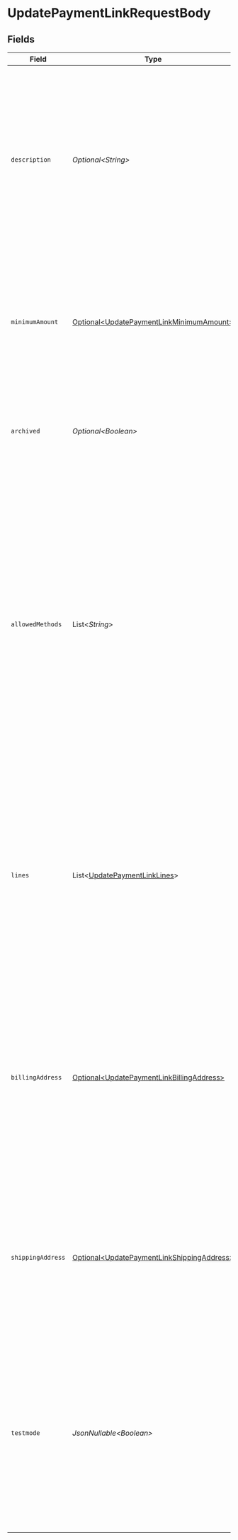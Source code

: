 # UpdatePaymentLinkRequestBody


## Fields

| Field                                                                                                                                                                                                                                                                                                                                                                                                                                                                          | Type                                                                                                                                                                                                                                                                                                                                                                                                                                                                           | Required                                                                                                                                                                                                                                                                                                                                                                                                                                                                       | Description                                                                                                                                                                                                                                                                                                                                                                                                                                                                    | Example                                                                                                                                                                                                                                                                                                                                                                                                                                                                        |
| ------------------------------------------------------------------------------------------------------------------------------------------------------------------------------------------------------------------------------------------------------------------------------------------------------------------------------------------------------------------------------------------------------------------------------------------------------------------------------ | ------------------------------------------------------------------------------------------------------------------------------------------------------------------------------------------------------------------------------------------------------------------------------------------------------------------------------------------------------------------------------------------------------------------------------------------------------------------------------ | ------------------------------------------------------------------------------------------------------------------------------------------------------------------------------------------------------------------------------------------------------------------------------------------------------------------------------------------------------------------------------------------------------------------------------------------------------------------------------ | ------------------------------------------------------------------------------------------------------------------------------------------------------------------------------------------------------------------------------------------------------------------------------------------------------------------------------------------------------------------------------------------------------------------------------------------------------------------------------ | ------------------------------------------------------------------------------------------------------------------------------------------------------------------------------------------------------------------------------------------------------------------------------------------------------------------------------------------------------------------------------------------------------------------------------------------------------------------------------ |
| `description`                                                                                                                                                                                                                                                                                                                                                                                                                                                                  | *Optional\<String>*                                                                                                                                                                                                                                                                                                                                                                                                                                                            | :heavy_minus_sign:                                                                                                                                                                                                                                                                                                                                                                                                                                                             | A short description of the payment link. The description is visible in the Dashboard and will be shown on the customer's bank or card statement when possible.<br/><br/>Updating the description does not affect any previously existing payments created for this payment link.                                                                                                                                                                                               | Chess Board                                                                                                                                                                                                                                                                                                                                                                                                                                                                    |
| `minimumAmount`                                                                                                                                                                                                                                                                                                                                                                                                                                                                | [Optional\<UpdatePaymentLinkMinimumAmount>](../../models/operations/UpdatePaymentLinkMinimumAmount.md)                                                                                                                                                                                                                                                                                                                                                                         | :heavy_minus_sign:                                                                                                                                                                                                                                                                                                                                                                                                                                                             | The minimum amount of the payment link. This property is only allowed when there is no amount provided. The customer will be prompted to enter a value greater than or equal to the minimum amount.                                                                                                                                                                                                                                                                            |                                                                                                                                                                                                                                                                                                                                                                                                                                                                                |
| `archived`                                                                                                                                                                                                                                                                                                                                                                                                                                                                     | *Optional\<Boolean>*                                                                                                                                                                                                                                                                                                                                                                                                                                                           | :heavy_minus_sign:                                                                                                                                                                                                                                                                                                                                                                                                                                                             | Whether the payment link is archived. Customers will not be able to complete payments on archived payment links.                                                                                                                                                                                                                                                                                                                                                               | false                                                                                                                                                                                                                                                                                                                                                                                                                                                                          |
| `allowedMethods`                                                                                                                                                                                                                                                                                                                                                                                                                                                               | List\<*String*>                                                                                                                                                                                                                                                                                                                                                                                                                                                                | :heavy_minus_sign:                                                                                                                                                                                                                                                                                                                                                                                                                                                             | An array of payment methods that are allowed to be used for this payment link. When this parameter is not provided or is an empty array, all enabled payment methods will be available.<br/><br/>Enum: 'applepay', 'bancomatpay', 'bancontact', 'banktransfer', 'belfius', 'blik', 'creditcard', 'eps', 'giftcard', 'ideal', 'kbc', 'mybank', 'paybybank', 'paypal', 'paysafecard', 'pointofsale', 'przelewy24', 'satispay', 'trustly', 'twint', 'in3', 'riverty', 'klarna', 'billie'. |                                                                                                                                                                                                                                                                                                                                                                                                                                                                                |
| `lines`                                                                                                                                                                                                                                                                                                                                                                                                                                                                        | List\<[UpdatePaymentLinkLines](../../models/operations/UpdatePaymentLinkLines.md)>                                                                                                                                                                                                                                                                                                                                                                                             | :heavy_minus_sign:                                                                                                                                                                                                                                                                                                                                                                                                                                                             | Optionally provide the order lines for the payment. Each line contains details such as a description of the item ordered and its price.<br/><br/>All lines must have the same currency as the payment.<br/><br/>Required for payment methods `billie`, `in3`, `klarna`, `riverty` and `voucher`.                                                                                                                                                                               |                                                                                                                                                                                                                                                                                                                                                                                                                                                                                |
| `billingAddress`                                                                                                                                                                                                                                                                                                                                                                                                                                                               | [Optional\<UpdatePaymentLinkBillingAddress>](../../models/operations/UpdatePaymentLinkBillingAddress.md)                                                                                                                                                                                                                                                                                                                                                                       | :heavy_minus_sign:                                                                                                                                                                                                                                                                                                                                                                                                                                                             | The customer's billing address details. We advise to provide these details to improve fraud protection and conversion.<br/><br/>Should include `email` or a valid postal address consisting of `streetAndNumber`, `postalCode`, `city` and `country`.<br/><br/>Required for payment method `in3`, `klarna`, `billie` and `riverty`.                                                                                                                                            |                                                                                                                                                                                                                                                                                                                                                                                                                                                                                |
| `shippingAddress`                                                                                                                                                                                                                                                                                                                                                                                                                                                              | [Optional\<UpdatePaymentLinkShippingAddress>](../../models/operations/UpdatePaymentLinkShippingAddress.md)                                                                                                                                                                                                                                                                                                                                                                     | :heavy_minus_sign:                                                                                                                                                                                                                                                                                                                                                                                                                                                             | The customer's shipping address details. We advise to provide these details to improve fraud protection and conversion.<br/><br/>Should include `email` or a valid postal address consisting of `streetAndNumber`, `postalCode`, `city` and `country`.                                                                                                                                                                                                                         |                                                                                                                                                                                                                                                                                                                                                                                                                                                                                |
| `testmode`                                                                                                                                                                                                                                                                                                                                                                                                                                                                     | *JsonNullable\<Boolean>*                                                                                                                                                                                                                                                                                                                                                                                                                                                       | :heavy_minus_sign:                                                                                                                                                                                                                                                                                                                                                                                                                                                             | Most API credentials are specifically created for either live mode or test mode. For organization-level credentials such as OAuth access tokens, you can enable test mode by setting `testmode` to `true`.<br/><br/>Test entities cannot be retrieved when the endpoint is set to live mode, and vice versa.                                                                                                                                                                   | false                                                                                                                                                                                                                                                                                                                                                                                                                                                                          |